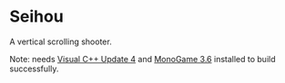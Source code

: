 # Seihou
A vertical scrolling shooter.

Note: needs [Visual C++ Update 4](https://www.microsoft.com/en-NZ/download/details.aspx?id=30679) and [MonoGame 3.6](http://www.monogame.net) installed to build successfully.
